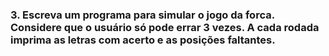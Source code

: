 ### 3. Escreva um programa para simular o jogo da forca. Considere que o usuário só pode errar 3 vezes. A cada rodada imprima as letras com acerto e as posições faltantes.